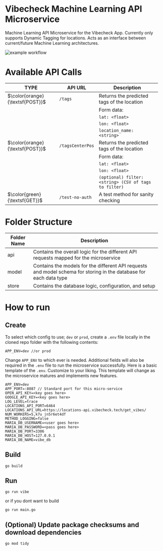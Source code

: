 # Vibecheck Machine Learning API Microservice
Machine Learning API Microservice for the Vibecheck App. Currently only supports Dynamic Tagging for locations. Acts as an interface between current/future Machine Learning architectures.

![example workflow](https://github.com/vibe-tech-co/vibe-check-ml-api/actions/workflows/docker-image.yml/badge.svg)

# Available API Calls
| TYPE                                   | API URL               | Description                                          |
|--------------------------------------- | --------------------  | ---------------------------------------------------- |
| $\color{orange}{\textsf{POST}}$        | ```/tags```           | Returns the predicted tags of the location           |
|                                        |                       | Form data:                                           |
|                                        |                       | `lat: <float>`                                       |
|                                        |                       | `lon: <float>`                                       |
|                                        |                       | `location_name: <string>`                            |
| $\color{orange}{\textsf{POST}}$        | ```/tagsCenterPos```  | Returns the predicted tags of the location           |
|                                        |                       | Form data:                                           |
|                                        |                       | `lat: <float>`                                       |
|                                        |                       | `lon: <float>`                                       |
|                                        |                       | `(optional) filter: <string> (CSV of tags to filter)`|
| $\color{green}{\textsf{GET}}$          | ```/test-no-auth```   | A test method for sanity checking                    |


# Folder Structure
| Folder Name      | Description                                                                                                        |
| -----------------| ------------------------------------------------------------------------------------------------------------------ |
| api              | Contains the overall logic for the different API requests mapped for the microservice                              |
| model            | Contains the models for the different API requests and model schema for storing in the database for each data type |
| store            | Contains the database logic, configuration, and setup                                                              |


# How to run

## Create
To select which config to use; `dev` or `prod`, create a `.env` file locally in the cloned repo folder with the following contents:
```
APP_ENV=dev //or prod
```
Change `APP_ENV` to which ever is needed. Additional fields will also be required in the `.env` file to run the microservice successfully. Here is a basic template of the `.env`. Customize to your liking. This template will change as the microservice matures and implements new features.

```
APP_ENV=dev
APP_PORT=:8087 // Standard port for this micro-service
OPEN_API_KEY=<key goes here>
GOOGLE_API_KEY=<key goes here>
LOG_LEVEL=trace
LOCATIONS_API_PORT=6464
LOCATIONS_API_URL=https://locations-api.vibecheck.tech/get_vibes/
NUM_WORKERS=5,k7u jn5r6et4df
METHOD_LOGGING=false
MARIA_DB_USERNAME=<user goes here>
MARIA_DB_PASSWORD=<pass goes here>
MARIA_DB_PORT=3306
MARIA_DB_HOST=127.0.0.1
MARIA_DB_NAME=vibe_db	
```

## Build
```
go build
```
## Run
```
go run vibe
```
or if you dont want to build
```
go run main.go
```
## (Optional) Update package checksums and download dependencies
```
go mod tidy
``` 
